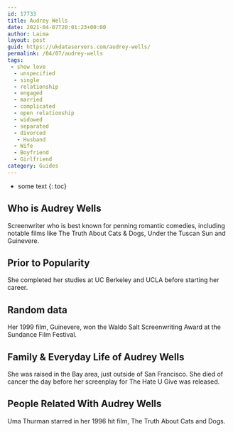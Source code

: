 ```yaml
---
id: 17733
title: Audrey Wells
date: 2021-04-07T20:01:23+00:00
author: Laima
layout: post
guid: https://ukdataservers.com/audrey-wells/
permalink: /04/07/audrey-wells
tags:
 - show love
  - unspecified
  - single
  - relationship
  - engaged
  - married
  - complicated
  - open relationship
  - widowed
  - separated
  - divorced
   - Husband
  - Wife
  - Boyfriend
  - Girlfriend
category: Guides
---
```


* some text
{: toc}


## Who is Audrey Wells
                  
                  
                  
Screenwriter who is best known for penning romantic comedies, including notable films like The Truth About Cats & Dogs, Under the Tuscan Sun and Guinevere.
                  
              
            
              
            
                
                
                
## Prior to Popularity
                  
                  
                  
She completed her studies at UC Berkeley and UCLA before starting her career.
                  
              
            
              
            
                
                
                
## Random data
                  
                  
                  
Her 1999 film, Guinevere, won the Waldo Salt Screenwriting Award at the Sundance Film Festival.
                  
              
            
              
            
                
                
                
## Family & Everyday Life of Audrey Wells
                  
                  
                  
She was raised in the Bay area, just outside of San Francisco. She died of cancer the day before her screenplay for The Hate U Give was released.
                  
              
            
              
            
                
                
                
## People Related With Audrey Wells
                  
                  
                  
Uma Thurman starred in her 1996 hit film, The Truth About Cats and Dogs.
                  
              
            
              
            
                
              
            
              
              
            
            
              
            
          
          
          